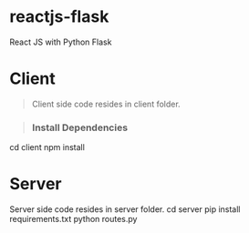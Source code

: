 # reactjs-flask
React JS with Python Flask

# Client
>Client side code resides in client folder.

>### Install Dependencies
cd client
npm install

# Server
Server side code resides in server folder.
cd server
pip install requirements.txt
python routes.py

